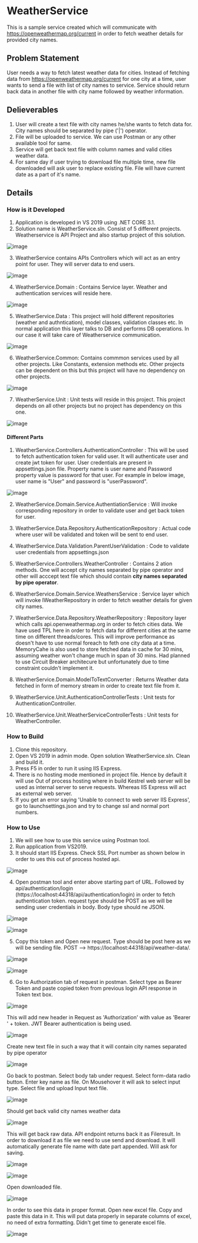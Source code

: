 # WeatherService
This is a sample service created which will communicate with https://openweathermap.org/current in order to fetch weather details for provided city names.

## Problem Statement 
User needs a way to fetch latest weather data for cities. Instead of fetching data from https://openweathermap.org/current for one city at a time, user wants to send a file with list of city names to service. Service should return back data in another file with city name followed by weather information.

## Delieverables
1. User will create a text file with city names he/she wants to fetch data for. City names should be separated by pipe ('|') operator.
2. File will be uploaded to service. We can use Postman or any other available tool for same.
3. Service will get back text file with column names and valid cities weather data.
4. For same day if user trying to download file multiple time, new file downloaded will ask user to replace existing file. File will have current date as a part of it's name.

## Details

### How is it Developed
1. Application is developed in VS 2019 using .NET CORE 3.1.
2. Solution name is WeatherService.sln. Consist of 5 different projects. Weatherservice is API Project and also startup project of this solution.

![image](https://user-images.githubusercontent.com/98891535/152676657-583a4298-1f9a-4e8f-811f-8e209dc520c5.png)

3. WeatherService contains APIs Controllers which will act as an entry point for user. They will server data to end users.

![image](https://user-images.githubusercontent.com/98891535/152676742-05f43fd8-2340-4ae9-a120-5c66b2e322c4.png)

4. WeatherService.Domain : Contains Service layer. Weather and authentication services will reside here.

![image](https://user-images.githubusercontent.com/98891535/152676724-e96567da-730a-4bb8-8e72-07e21d15461b.png)

5. WeatherService.Data : This project will hold different repositories (weather and authntication), model classes, validation classes etc. In normal application this layer talks to DB and performs DB operations. In our case it will take care of Weatherservice communication.

![image](https://user-images.githubusercontent.com/98891535/152676780-4305e44c-c605-43e2-b234-37b06bfac862.png)

6. WeatherService.Common: Contains commmon services used by all other projects. Like Constants, extension methods etc. Other projects can be dependent on this but this project will have no dependency on other projects.

![image](https://user-images.githubusercontent.com/98891535/152676887-71d326ab-8d13-435f-8189-98f2e73791d1.png)

7. WeatherService.Unit : Unit tests will reside in this project. This project depends on all other projects but no project has dependency on this one.

![image](https://user-images.githubusercontent.com/98891535/152676984-71db9a70-9fe1-40e4-8177-22a235efe499.png)

#### Different Parts
1. WeatherService.Controllers.AuthenticationController : This will be used to fetch authentication token for valid user. It will authenticate user and create jwt token for user. User credentials are present in appsettings.json file. Property name is user name and Password property value is password for that user. For example in below image, user name is "User" and password is "userPassword".

![image](https://user-images.githubusercontent.com/98891535/152677095-d93dc6e2-9f04-4794-b45f-bf1ab7e6abba.png)

2. WeatherService.Domain.Service.AuthentiationService : Will invoke corresponding repository in order to validate user and get back token for user.
3. WeatherService.Data.Repository.AuthenticationRepository : Actual code where user will be validated and token will be sent to end user.
4. WeatherService.Data.Validation.ParentUserValidation : Code to validate user credentials from appsettings.json

5. WeatherService.Controllers.WeatherController : Contains 2 ation methods. One will accept city names separated by pipe operator and other will acccept text file which should contain **city names separated by pipe operator**.
6. WeatherService.Domain.Service.WeathersService : Service layer which will invoke IWeatherRepository in order to fetch weather details for given city names.
7. WeatherService.Data.Repository.WeatherRepository : Repository layer which calls api.openweathermap.org in order to fetch cities data. We have used TPL here in order to fetch data for different cities at the same time on different threads/cores. This will improve performance as doesn't have to use normal foreach to feth one city data at a time. MemoryCahe is also used to store fetched data in cache for 30 mins, assuming weather won't change much in span of 30 mins. Had planned to use Circuit Breaker architecure but unfortunately due to time constraint couldn't implement it.
8. WeatherService.Domain.ModelToTextConverter : Returns Weather data fetched in form of memory stream in order to create text file from it.
9. WeatherService.Unit.AuthenticationControllerTests : Unit tests for AuthenticationController.
10. WeatherService.Unit.WeatherServiceControllerTests : Unit tests for WeatherController.

### How to Build
1. Clone this repository.
2. Open VS 2019 in admin mode. Open solution WeatherService.sln. Clean and build it.
3. Press F5 in order to run it using IIS Express.
4. There is no hosting mode mentioned in project file. Hence by default it will use Out of process hosting where in build Kestrel web server will be used as internal server to serve requests. Whereas IIS Express will act as external web server.
5. If you get an error saying 'Unable to connect to web server IIS Express', go to launchsettings.json and try to change ssl and normal port numbers.  

###  How to Use
1. We will see how to use this service using Postman tool.
2. Run application from VS2019.
3. It should start IIS Express. Check SSL Port number as shown below in order to ues this out of process hosted api.

![image](https://user-images.githubusercontent.com/98891535/152677815-5ab11a6b-7250-41ff-b5d5-0c8d9a20c6d4.png)

4. Open postman tool and enter above starting part of URL. Followed by api/authentication/login (https://localhost:44318/api/authentication/login) in order to fetch authentication token. request type should be POST as we will be sending user credentials in body. Body type should ne JSON.

![image](https://user-images.githubusercontent.com/98891535/152677940-f66babba-9427-4aa2-b7c2-a64e3fdee433.png)

![image](https://user-images.githubusercontent.com/98891535/152677890-326c8f3c-b0d5-44e0-b9cf-223ee4ac4900.png)

5. Copy this token and Open new request. Type should be post here as we will be sending file. POST --> https://localhost:44318/api/weather-data/. 

![image](https://user-images.githubusercontent.com/98891535/152678051-5911ef42-6d12-4892-8411-ae95a599ec03.png)

![image](https://user-images.githubusercontent.com/98891535/152678071-a260a5d9-8096-4ad5-a509-f11b52efc563.png)

6. Go to Authorization tab of request in postman. Select type as Bearer Token and paste copied token from previous login API response in Token text box.

![image](https://user-images.githubusercontent.com/98891535/152678127-e90bee04-70ca-41a8-ab6a-1b51662dd1e1.png)

This will add new header in Request as 'Authorization' with value as 'Bearer ' + token. JWT Bearer authentication is being used.

![image](https://user-images.githubusercontent.com/98891535/152678177-c950b813-0883-429d-bf93-6beff979880f.png)

Create new text file in such a way that it will contain city names separated by pipe operator 

![image](https://user-images.githubusercontent.com/98891535/152678216-b2bf910a-e31e-4fb2-b278-491872961f8f.png)

Go back to postman. Select body tab under request. Select form-data radio button. Enter key name as file. On Mousehover it will ask to select input type. Select file and upload Input text file.

![image](https://user-images.githubusercontent.com/98891535/152678293-ee8f1f17-8080-4b6c-88f0-dc2723d58e3e.png)

Should get back valid city names weather data

![image](https://user-images.githubusercontent.com/98891535/152678326-1a87717a-5067-4df8-8d56-2ddf28009b99.png)

This will get back raw data. API endpoint returns back it as Fileresult. In order to download it as file we need to use send and download. It will automatically generate file name with date part appended. Will ask for saving.

![image](https://user-images.githubusercontent.com/98891535/152678417-d6a9311e-c39c-4394-81cf-037e45e6ecf9.png)

![image](https://user-images.githubusercontent.com/98891535/152678468-cf1ac69c-96ec-4280-8f6f-a4e237e643dc.png)

Open downloaded file. 

![image](https://user-images.githubusercontent.com/98891535/152678502-a34c3476-654a-4566-b709-c38f0e7af10c.png)

In order to see this data in proper format. Open new excel file. Copy and paste this data in it. This will put data properly in separate columns of excel, no need of extra formatting. Didn't get time to generate excel file.

![image](https://user-images.githubusercontent.com/98891535/152678556-78921899-d17d-4960-8a01-34794a6a511d.png)






